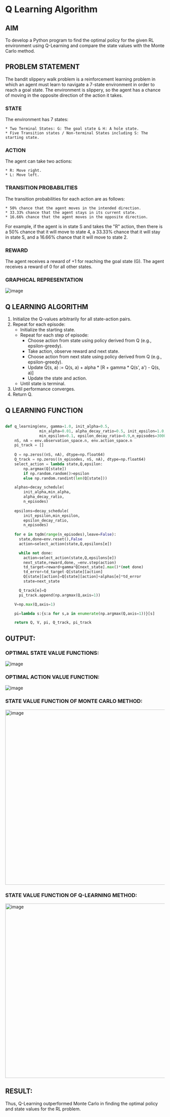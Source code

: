 # Q Learning Algorithm

## AIM
To develop a Python program to find the optimal policy for the given RL environment using Q-Learning and compare the state values with the Monte Carlo method.

## PROBLEM STATEMENT
The bandit slippery walk problem is a reinforcement learning problem in which an agent must learn to navigate a 7-state environment in order to reach a goal state. The environment is slippery, so the agent has a chance of moving in the opposite direction of the action it takes.

### STATE 

The environment has 7 states:

    * Two Terminal States: G: The goal state & H: A hole state.
    * Five Transition states / Non-terminal States including S: The starting state.
    
### ACTION

The agent can take two actions:

    * R: Move right.
    * L: Move left.

### TRANSITION PROBABILITIES

The transition probabilities for each action are as follows:

    * 50% chance that the agent moves in the intended direction.
    * 33.33% chance that the agent stays in its current state.
    * 16.66% chance that the agent moves in the opposite direction.
    
For example, if the agent is in state S and takes the "R" action, then there is a 50% chance that it will move to state 4, a 33.33% chance that it will stay in state S, and a 16.66% chance that it will move to state 2.

### REWARD

The agent receives a reward of +1 for reaching the goal state (G). The agent receives a reward of 0 for all other states.

### GRAPHICAL REPRESENTATION

![image](https://github.com/Monisha-11/q-learning/assets/93427240/01dc3ef9-7906-412b-b0ba-a7469c21e557)


## Q LEARNING ALGORITHM
1) Initialize the Q-values arbitrarily for all state-action pairs.
2) Repeat for each episode:
    * Initialize the starting state.
    * Repeat for each step of episode:
        * Choose action from state using policy derived from Q (e.g., epsilon-greedy).
        * Take action, observe reward and next state.
        * Choose action from next state using policy derived from Q (e.g., epsilon-greedy).
        * Update Q(s, a) := Q(s, a) + alpha * [R + gamma * Q(s', a') - Q(s, a)]
        * Update the state and action.
    * Until state is terminal.
3) Until performance converges.
4) Return Q.

## Q LEARNING FUNCTION

```python

def q_learning(env, gamma=1.0, init_alpha=0.5,
               min_alpha=0.01, alpha_decay_ratio=0.5, init_epsilon=1.0,
               min_epsilon=0.1, epsilon_decay_ratio=0.9,n_episodes=3000):
    nS, nA = env.observation_space.n, env.action_space.n
    pi_track = []
    
    Q = np.zeros((nS, nA), dtype=np.float64)
    Q_track = np.zeros((n_episodes, nS, nA), dtype=np.float64)
    select_action = lambda state,Q,epsilon: 
    	np.argmax(Q[state]) 
        if np.random.random()>epsilon 
        else np.random.randint(len(Q[state]))

    alphas=decay_schedule(
        init_alpha,min_alpha,
        alpha_decay_ratio,
        n_episodes)
    
    epsilons=decay_schedule(
        init_epsilon,min_epsilon,
        epsilon_decay_ratio,
        n_episodes)
    
    for e in tqdm(range(n_episodes),leave=False):
      state,done=env.reset(),False
      action=select_action(state,Q,epsilons[e])

      while not done:
        action=select_action(state,Q,epsilons[e])
        next_state,reward,done,_=env.step(action)
        td_target=reward+gamma*Q[next_state].max()*(not done)
        td_error=td_target-Q[state][action]
        Q[state][action]=Q[state][action]+alphas[e]*td_error
        state=next_state

      Q_track[e]=Q
      pi_track.append(np.argmax(Q,axis=1))

    V=np.max(Q,axis=1)

    pi=lambda s:{s:a for s,a in enumerate(np.argmax(Q,axis=1))}[s]

    return Q, V, pi, Q_track, pi_track

```

## OUTPUT:

### OPTIMAL STATE VALUE FUNCTIONS:
![image](https://github.com/Aashima02/q-learning/assets/93427086/2ef00fe5-26ab-4f70-ae86-7d89f14f3e25)


### OPTIMAL ACTION VALUE FUNCTION:

![image](https://github.com/Aashima02/q-learning/assets/93427086/22a8387f-b4c9-4464-975f-02a7f05e37d8)


### STATE VALUE FUNCTION OF MONTE CARLO METHOD:

<img width="553" alt="image" src="https://github.com/Aashima02/q-learning/assets/93427086/5db347aa-c41d-4be6-b353-60fc886177e3">

### STATE VALUE FUNCTION OF Q-LEARNING METHOD:

<img width="551" alt="image" src="https://github.com/Aashima02/q-learning/assets/93427086/ddc98542-4af1-4d71-a325-2905bab69fd8">


## RESULT:

Thus, Q-Learning outperformed Monte Carlo in finding the optimal policy and state values for the RL problem.
